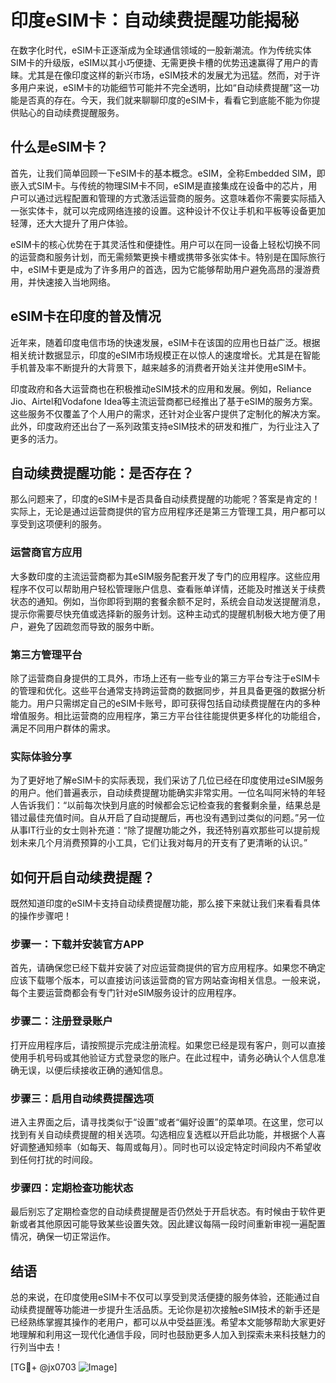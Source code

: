 # 印度eSIM卡：自动续费提醒功能揭秘

在数字化时代，eSIM卡正逐渐成为全球通信领域的一股新潮流。作为传统实体SIM卡的升级版，eSIM以其小巧便捷、无需更换卡槽的优势迅速赢得了用户的青睐。尤其是在像印度这样的新兴市场，eSIM技术的发展尤为迅猛。然而，对于许多用户来说，eSIM卡的功能细节可能并不完全透明，比如“自动续费提醒”这一功能是否真的存在。今天，我们就来聊聊印度的eSIM卡，看看它到底能不能为你提供贴心的自动续费提醒服务。

## 什么是eSIM卡？

首先，让我们简单回顾一下eSIM卡的基本概念。eSIM，全称Embedded SIM，即嵌入式SIM卡。与传统的物理SIM卡不同，eSIM是直接集成在设备中的芯片，用户可以通过远程配置和管理的方式激活运营商的服务。这意味着你不需要实际插入一张实体卡，就可以完成网络连接的设置。这种设计不仅让手机和平板等设备更加轻薄，还大大提升了用户体验。

eSIM卡的核心优势在于其灵活性和便捷性。用户可以在同一设备上轻松切换不同的运营商和服务计划，而无需频繁更换卡槽或携带多张实体卡。特别是在国际旅行中，eSIM卡更是成为了许多用户的首选，因为它能够帮助用户避免高昂的漫游费用，并快速接入当地网络。

## eSIM卡在印度的普及情况

近年来，随着印度电信市场的快速发展，eSIM卡在该国的应用也日益广泛。根据相关统计数据显示，印度的eSIM市场规模正在以惊人的速度增长。尤其是在智能手机普及率不断提升的大背景下，越来越多的消费者开始关注并使用eSIM卡。

印度政府和各大运营商也在积极推动eSIM技术的应用和发展。例如，Reliance Jio、Airtel和Vodafone Idea等主流运营商都已经推出了基于eSIM的服务方案。这些服务不仅覆盖了个人用户的需求，还针对企业客户提供了定制化的解决方案。此外，印度政府还出台了一系列政策支持eSIM技术的研发和推广，为行业注入了更多的活力。

## 自动续费提醒功能：是否存在？

那么问题来了，印度的eSIM卡是否具备自动续费提醒的功能呢？答案是肯定的！实际上，无论是通过运营商提供的官方应用程序还是第三方管理工具，用户都可以享受到这项便利的服务。

### 运营商官方应用

大多数印度的主流运营商都为其eSIM服务配套开发了专门的应用程序。这些应用程序不仅可以帮助用户轻松管理账户信息、查看账单详情，还能及时推送关于续费状态的通知。例如，当你即将到期的套餐余额不足时，系统会自动发送提醒消息，提示你需要尽快充值或选择新的服务计划。这种主动式的提醒机制极大地方便了用户，避免了因疏忽而导致的服务中断。

### 第三方管理平台

除了运营商自身提供的工具外，市场上还有一些专业的第三方平台专注于eSIM卡的管理和优化。这些平台通常支持跨运营商的数据同步，并且具备更强的数据分析能力。用户只需绑定自己的eSIM卡账号，即可获得包括自动续费提醒在内的多种增值服务。相比运营商的应用程序，第三方平台往往能提供更多样化的功能组合，满足不同用户群体的需求。

### 实际体验分享

为了更好地了解eSIM卡的实际表现，我们采访了几位已经在印度使用过eSIM服务的用户。他们普遍表示，自动续费提醒功能确实非常实用。一位名叫阿米特的年轻人告诉我们：“以前每次快到月底的时候都会忘记检查我的套餐剩余量，结果总是错过最佳充值时间。自从开启了自动提醒后，再也没有遇到过类似的问题。”另一位从事IT行业的女士则补充道：“除了提醒功能之外，我还特别喜欢那些可以提前规划未来几个月消费预算的小工具，它们让我对每月的开支有了更清晰的认识。”

## 如何开启自动续费提醒？

既然知道印度的eSIM卡支持自动续费提醒功能，那么接下来就让我们来看看具体的操作步骤吧！

### 步骤一：下载并安装官方APP

首先，请确保您已经下载并安装了对应运营商提供的官方应用程序。如果您不确定应该下载哪个版本，可以直接访问该运营商的官方网站查询相关信息。一般来说，每个主要运营商都会有专门针对eSIM服务设计的应用程序。

### 步骤二：注册登录账户

打开应用程序后，请按照提示完成注册流程。如果您已经是现有客户，则可以直接使用手机号码或其他验证方式登录您的账户。在此过程中，请务必确认个人信息准确无误，以便后续接收正确的通知信息。

### 步骤三：启用自动续费提醒选项

进入主界面之后，请寻找类似于“设置”或者“偏好设置”的菜单项。在这里，您可以找到有关自动续费提醒的相关选项。勾选相应复选框以开启此功能，并根据个人喜好调整通知频率（如每天、每周或每月）。同时也可以设定特定时间段内不希望收到任何打扰的时间段。

### 步骤四：定期检查功能状态

最后别忘了定期检查您的自动续费提醒是否仍然处于开启状态。有时候由于软件更新或者其他原因可能导致某些设置失效。因此建议每隔一段时间重新审视一遍配置情况，确保一切正常运作。

## 结语

总的来说，在印度使用eSIM卡不仅可以享受到灵活便捷的服务体验，还能通过自动续费提醒等功能进一步提升生活品质。无论你是初次接触eSIM技术的新手还是已经熟练掌握其操作的老用户，都可以从中受益匪浅。希望本文能够帮助大家更好地理解和利用这一现代化通信手段，同时也鼓励更多人加入到探索未来科技魅力的行列当中去！

[TG💪+ @jx0703 ![Image](https://github.com/user-attachments/assets/dbca1d08-cadb-493c-b0ec-ad6f7a83f270)]